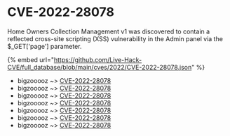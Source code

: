 # CVE-2022-28078

Home Owners Collection Management v1 was discovered to contain a reflected cross-site scripting (XSS) vulnerability in the Admin panel via the $_GET['page'] parameter.

{% embed url="https://github.com/Live-Hack-CVE/full_database/blob/main/cves/2022/CVE-2022-28078.json" %}


* bigzooooz ~> [CVE-2022-28078](https://www.alice-snow.ru/2022/database/cve-2022-28078/cve-2022-28078-bigzooooz)
* bigzooooz ~> [CVE-2022-28078](https://www.alice-snow.ru/2022/database/cve-2022-28078/cve-2022-28078-bigzooooz)
* bigzooooz ~> [CVE-2022-28078](https://www.alice-snow.ru/2022/database/cve-2022-28078/cve-2022-28078-bigzooooz)
* bigzooooz ~> [CVE-2022-28078](https://www.alice-snow.ru/2022/database/cve-2022-28078/cve-2022-28078-bigzooooz)
* bigzooooz ~> [CVE-2022-28078](https://www.alice-snow.ru/2022/database/cve-2022-28078/cve-2022-28078-bigzooooz)
* bigzooooz ~> [CVE-2022-28078](https://www.alice-snow.ru/2022/database/cve-2022-28078/cve-2022-28078-bigzooooz)
* bigzooooz ~> [CVE-2022-28078](https://www.alice-snow.ru/2022/database/cve-2022-28078/cve-2022-28078-bigzooooz)